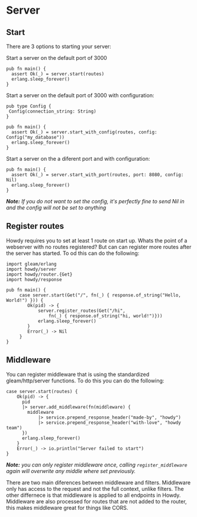 # Server

## Start
There are 3 options to starting your server:

Start a server on the default port of 3000
```gleam
pub fn main() {
  assert Ok(_) = server.start(routes)
  erlang.sleep_forever()
}
```

Start a server on the default port of 3000 with configuration:
```gleam
pub type Config {
 Config(connection_string: String)
}

pub fn main() {
  assert Ok(_) = server.start_with_config(routes, config: Config("my_database"))
  erlang.sleep_forever()
}
```

Start a server on the a diferent port and with configuration:
```gleam
pub fn main() {
  assert Ok(_) = server.start_with_port(routes, port: 8080, config: Nil)
  erlang.sleep_forever()
}
```
***Note:** If you do not want to set the config, it's perfectly fine to send Nil in and the config will not be set to anything* 

## Register routes
Howdy requires you to set at least 1 route on start up. Whats the point of a webserver with no routes registered? But can can register more routes after the server has started. To od this can do the following:

```gleam
import gleam/erlang
import howdy/server
import howdy/router.{Get}
import howdy/response

pub fn main() {
     case server.start(Get("/", fn(_) { response.of_string("Hello, World!") })) {
        Ok(pid) -> {
            server.register_routes(Get("/hi", 
                fn(_) { response.of_string("hi, world!")}))
            erlang.sleep_forever()
        }
        Error(_) -> Nil
     }
}
```

## Middleware
You can register middleware that is using the standardized gleam/http/server functions. To do this you can do the following:

```gleam
case server.start(routes) {
    Ok(pid) -> {
      pid
      |> server.add_middleware(fn(middleware) {
        middleware
            |> service.prepend_response_header("made-by", "howdy")
            |> service.prepend_response_header("with-love", "howdy team")
      })
      erlang.sleep_forever()
    }
    Error(_) -> io.println("Server failed to start")
}
```

***Note:** you can only register middleware once, calling `register_middleware` again will overwrite any middle where set previously.*

There are two main diferences between middleware and filters. Middleware only has access to the request and not the full context, unlike filters. The other differnece is that middleware is applied to all endpoints in Howdy. Middleware are also processed for routes that are not added to the router, this makes middleware great for things like CORS.
